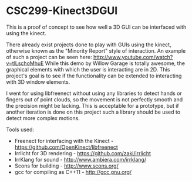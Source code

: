 CSC299-Kinect3DGUI
==================

This is a proof of concept to see how well a 3D GUI can be interfaced with using the kinect.

There already exist projects done to play with GUIs using the kinect, otherwise known as the "Minority Report" style of interaction. An example of such a project can be seen here: http://www.youtube.com/watch?v=tlLschoMhuE
While this demo by Willow Garage is totally awesome, the graphical elements with which the user is interacting are in 2D.
This project's goal is to see if the functionality can be extended to interacting with 3D window elements.

I went for using libfreenect without using any libraries to detect hands or fingers out of point clouds, so the movement is not perfectly smooth and the precision might be lacking. This is acceptable for a prototype, but if another iteration is done on this project such a library should be used to detect more complex motions.

Tools used:

+ Freenect for interfacing with the Kinect - https://github.com/OpenKinect/libfreenect
+ Irrlicht for 3D rendering - https://github.com/zaki/irrlicht
+ IrrKlang for sound - http://www.ambiera.com/irrklang/
+ Scons for building - http://www.scons.org/
+ gcc for compiling as C++11 - http://gcc.gnu.org/